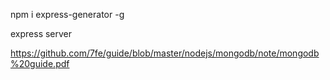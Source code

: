 npm i express-generator -g

express server


https://github.com/7fe/guide/blob/master/nodejs/mongodb/note/mongodb%20guide.pdf